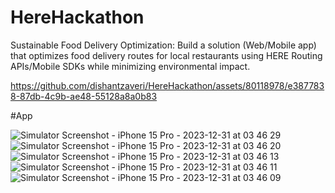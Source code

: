 # HereHackathon
Sustainable Food Delivery Optimization: Build a solution (Web/Mobile app) that optimizes food delivery routes for local restaurants using HERE Routing APIs/Mobile SDKs while minimizing environmental impact.


https://github.com/dishantzaveri/HereHackathon/assets/80118978/e3877838-87db-4c9b-ae48-55128a8a0b83

#App 

![Simulator Screenshot - iPhone 15 Pro - 2023-12-31 at 03 46 29](https://github.com/dishantzaveri/HereHackathon/assets/58708396/4628f097-4ae3-4823-be28-ac33c1143c38)
![Simulator Screenshot - iPhone 15 Pro - 2023-12-31 at 03 46 20](https://github.com/dishantzaveri/HereHackathon/assets/58708396/c212f4b4-c534-483c-8563-0d4347cc91fc)
![Simulator Screenshot - iPhone 15 Pro - 2023-12-31 at 03 46 13](https://github.com/dishantzaveri/HereHackathon/assets/58708396/b36427ab-f269-4f79-ab07-61b772f2fabf)
![Simulator Screenshot - iPhone 15 Pro - 2023-12-31 at 03 46 11](https://github.com/dishantzaveri/HereHackathon/assets/58708396/166f9fcd-c830-493f-8faf-6d224da2b2f6)
![Simulator Screenshot - iPhone 15 Pro - 2023-12-31 at 03 46 09](https://github.com/dishantzaveri/HereHackathon/assets/58708396/f7b1c0cc-9425-4cd7-8eac-be2571e34dc7)
